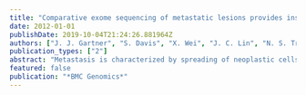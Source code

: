 ```yaml
---
title: "Comparative exome sequencing of metastatic lesions provides insights into the mutational progression of melanoma"
date: 2012-01-01
publishDate: 2019-10-04T21:24:26.881964Z
authors: ["J. J. Gartner", "S. Davis", "X. Wei", "J. C. Lin", "N. S. Trivedi", "J. K. Teer", "P. S. Meltzer", "S. A. Rosenberg", "Y. Samuels"]
publication_types: ["2"]
abstract: "Metastasis is characterized by spreading of neoplastic cells to an organ other than where they originated and is the predominant cause of death among cancer patients. This holds true for melanoma, whose incidence is increasing more rapidly than any other cancer and once disseminated has few therapeutic options. Here we performed whole exome sequencing of two sets of matched normal and metastatic tumor DNAs. Using stringent criteria, we evaluated the similarities and differences between the lesions. We find that in both cases, 96% of the single nucleotide variants are shared between the two metastases indicating that clonal populations gave rise to the distant metastases. Analysis of copy number variation patterns of both metastatic sets revealed a trend similar to that seen with our single nucleotide variants. Analysis of pathway enrichment on tumor sets shows commonly mutated pathways enriched between individual sets of metastases and all metastases combined. These data provide a proof-of-concept suggesting that individual metastases may have sufficient similarity for successful targeting of driver mutations."
featured: false
publication: "*BMC Genomics*"
---
```


